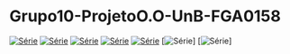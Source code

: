 # Grupo10-ProjetoO.O-UnB-FGA0158
[![Série](https://img.shields.io/badge/LucasRamon-Grupo10-blue)](https://github.com/lramon2001)
[![Série](https://img.shields.io/badge/PauloHenrique-Grupo10-green)](https://github.com/PhRezende-eng)
[![Série](https://img.shields.io/badge/AdrianSoares-Grupo10-blue)](https://github.com/SwampTG)
[![Série](https://img.shields.io/badge/DiogenesDantas-Grupo10-green)](https://github.com/diogjunior100)
[![Série](https://img.shields.io/badge/ArthurCouto-Grupo10-blue)](https://github.com/CrimsonCrown)
[![Série](https://img.shields.io/badge/AndreLanna-O.O-blue)]
[![Série](https://img.shields.io/badge/Projeto-Estacionamento-green)]




